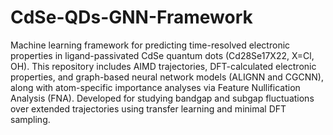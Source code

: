 # CdSe-QDs-GNN-Framework
Machine learning framework for predicting time-resolved electronic properties in ligand-passivated CdSe quantum dots (Cd28Se17X22, X=Cl, OH). This repository includes AIMD trajectories, DFT-calculated electronic properties, and graph-based neural network models (ALIGNN and CGCNN), along with atom-specific importance analyses via Feature Nullification Analysis (FNA). Developed for studying bandgap and subgap fluctuations over extended trajectories using transfer learning and minimal DFT sampling.

